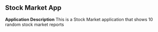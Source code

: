 ## Stock Market App
**Application Description**
This is a Stock Market application that shows 10 random stock market reports


